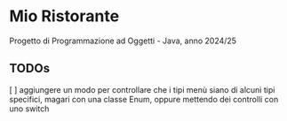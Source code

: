 # Mio Ristorante

Progetto di Programmazione ad Oggetti - Java, anno 2024/25

## TODOs

[ ] aggiungere un modo per controllare che i tipi menù siano di alcuni tipi
    specifici, magari con una classe Enum, oppure mettendo dei controlli con uno
    switch
